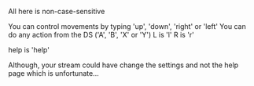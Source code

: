 All here is non-case-sensitive

You can control movements by typing 'up', 'down', 'right' or 'left'
You can do any action from the DS ('A', 'B', 'X' or 'Y')
L is 'l'
R is 'r'

help is 'help'

Although, your stream could have change the settings and not the help page which is unfortunate...

